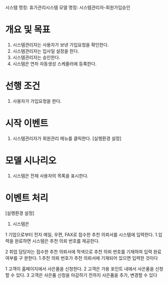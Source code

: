 시스템 명칭: 휴가관리시스템
모델 명칭: 시스템관리자-회원가입승인

# 개요 및 목표
1. 시스템관리자는 사용자가 보낸 가입요청을 확인한다.
2. 시스템관리자는 입사일 설정을 한다.
3. 시스템관리자는 승인한다.
4. 시스템은 연차 자동생성 스케줄러에 등록한다.

# 선행 조건
1. 사용자가 가입요청을 한다.

# 시작 이벤트
1. 시스템관리자가 회원관리 메뉴를 클릭한다. [실행환경 설정]

# 모델 시나리오
1. 시스템은 전체 사용자의 목록을 표시한다.

# 이벤트 처리
[실행환경 설정]
1. 시스템은 


1 기업으로부터 전자 메일, 우편, FAX로 접수한 추천 의뢰서를 시스템에 입력한다. 
	1.입력을 완료하면 시스템은 추천 의뢰 번호를 제공한다. 
	
2 취업 담당자는 접수한 추천 의뢰서에 적색으로 추천 의뢰 번호를 기재하여 입력 완료 여부를 구 분한다. 
		1.추천 의뢰 번호가 추천 의뢰서에 기재되어 있으면 입력한 것이다


1 고객이 홈페이지에서 사은품을 신청한다. 
2 고객은 가용 포인트 내에서 사은품을 신청할 수 있다. 
3 고객은 사은품 신청을 마감하기 전까지 사은품을 추가, 변경할 수 있다